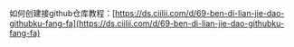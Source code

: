 



如何创建接github仓库教程：[https://ds.ciilii.com/d/69-ben-di-lian-jie-dao-githubku-fang-fa](https://ds.ciilii.com/d/69-ben-di-lian-jie-dao-githubku-fang-fa)


